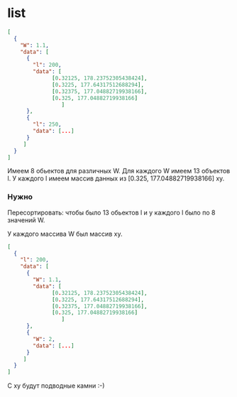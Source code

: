 # list


```json
[
  {
    "W": 1.1,
    "data": [
      {
        "l": 200,
        "data": [
              [0.32125, 178.23752305438424],
              [0.3225, 177.64317512688294],
              [0.32375, 177.04882719938166],
              [0.325, 177.04882719938166]
                 ]
      },
      {
        "l": 250,
        "data": [...]
      }
     ]
  }
]
```

Имеем 8 обьектов для различных W. Для каждого W имеем 13 объектов l.
У каждого l имеем массив данных из [0.325, 177.04882719938166]  xy.

### Нужно

Пересортировать: чтобы было 13 обьектов l и у каждого l было по 8 значений W.

У каждого массива W был массив xy.

```json
[
  {
    "l": 200,
    "data": [
      {
        "W": 1.1,
        "data": [
              [0.32125, 178.23752305438424],
              [0.3225, 177.64317512688294],
              [0.32375, 177.04882719938166],
              [0.325, 177.04882719938166]
                 ]
      },
      {
        "W": 2,
        "data": [...]
      }
     ]
  }
]
```

С xy будут подводные камни :-)
